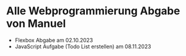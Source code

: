 # Alle Webprogrammierung Abgabe von Manuel 

- Flexbox Abgabe am 02.10.2023
- JavaScript Aufgabe (Todo List erstellen) am 08.11.2023